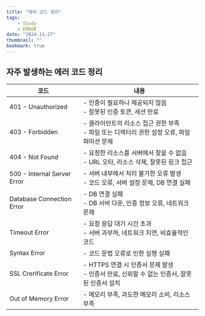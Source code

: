 ```yaml
---
title: "에러 코드 정리"
tags:
    - Study
    - ERROR
date: "2024-11-27"
thumbnail: ""
bookmark: true
---
```


## 자주 발생하는 에러 코드 정리
|코드|내용|
|---|---|
|401 - Unauthorized|- 인증이 필요하나 제공되지 않음 <br> - 잘못된 인증 토큰, 세션 만료|
|403 - Forbidden|- 클라이언트의 리소스 접근 권한 부족 <br> - 파일 또는 디렉터리 권한 설정 오류, 파일 퍼미션 문제|
|404 - Not Found|- 요청한 리소스를 서버에서 찾을 수 없음 <br> - URL 오타, 리소스 삭제, 잘못된 링크 접근|
|500 - Internal Server Error|- 서버 내부에서 처리 불가한 오류 발생 <br> - 코드 오류, 서버 설정 문제, DB 연결 실패|
|Database Connection Error|- DB 연결 실패 <br> - DB 서버 다운, 인증 정보 오류, 네트워크 문제|
|Timeout Error|- 요청 응답 대기 시간 초과 <br> - 서버 과부하, 네트워크 지연, 비효율적인 코드|
|Syntax Error|- 코드 문법 오류로 인한 실행 실패|
|SSL Crerificate Error|- HTTPS 연결 시 인증서 문제 발생 <br> - 인증서 만료, 신뢰할 수 없는 인증서, 잘못된 인증서 설치|
|Out of Memory Error|- 메모리 부족, 과도한 메모리 소비, 리소스 부족|
